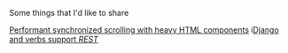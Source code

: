 Some things that I'd like to share

[Performant synchronized scrolling with heavy HTML components](https://github.com/MartinBrugnara/Blog/blob/master/SyncScrolling.md)
i[Django and verbs support *REST*](https://github.com/MartinBrugnara/Blog/blob/master/DjangoVerbsSupport.md)
